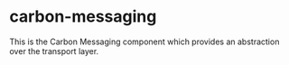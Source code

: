# carbon-messaging

This is the Carbon Messaging component which provides an abstraction over the transport layer.

